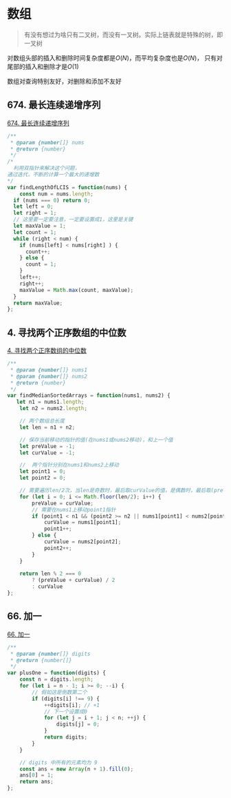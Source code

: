 # 数组

>有没有想过为啥只有二叉树，而没有一叉树。实际上链表就是特殊的树，即一叉树

对数组头部的插入和删除时间复杂度都是$O(N)$，而平均复杂度也是$O(N)$，
只有对尾部的插入和删除才是$O(1)$

数组对查询特别友好，对删除和添加不友好


## 674. 最长连续递增序列

[674. 最长连续递增序列](https://leetcode-cn.com/problems/longest-continuous-increasing-subsequence/)


```js
/**
 * @param {number[]} nums
 * @return {number}
 */
/* 
  利用双指针来解决这个问题，
通过迭代，不断的计算一个最大的递增数
*/
var findLengthOfLCIS = function(nums) {
	const num = nums.length;
  if (nums === 0) return 0;
  let left = 0;
  let right = 1;
  // 这里要一定要注意，一定要设置成1，这里是关键
  let maxValue = 1;
  let count = 1;
  while (right < num) {
    if (nums[left] < nums[right] ) {
      count++;
    } else {
      count = 1;
    }
    left++;
    right++;
    maxValue = Math.max(count, maxValue);
  }
  return maxValue;
};
```


## 4. 寻找两个正序数组的中位数


[4. 寻找两个正序数组的中位数](https://leetcode-cn.com/problems/median-of-two-sorted-arrays/)

```js
/**
 * @param {number[]} nums1
 * @param {number[]} nums2
 * @return {number}
 */
var findMedianSortedArrays = function(nums1, nums2) {
   let n1 = nums1.length;
    let n2 = nums2.length;

    // 两个数组总长度
    let len = n1 + n2;

    // 保存当前移动的指针的值(在nums1或nums2移动)，和上一个值
    let preValue = -1;
    let curValue = -1;

    //  两个指针分别在nums1和nums2上移动
    let point1 = 0;
    let point2 = 0;

    // 需要遍历len/2次，当len是奇数时，最后取curValue的值，是偶数时，最后取(preValue + curValue)/2的值
    for (let i = 0; i <= Math.floor(len/2); i++) {
        preValue = curValue;
        // 需要在nums1上移动point1指针
        if (point1 < n1 && (point2 >= n2 || nums1[point1] < nums2[point2])) {
            curValue = nums1[point1];
            point1++;
        } else {
            curValue = nums2[point2];
            point2++;
        }
    }
    
    return len % 2 === 0 
        ? (preValue + curValue) / 2
        : curValue
};
```

## 66. 加一

[66. 加一](https://leetcode.cn/problems/plus-one/)

```js
/**
 * @param {number[]} digits
 * @return {number[]}
 */
var plusOne = function(digits) {
    const n = digits.length;
    for (let i = n - 1; i >= 0; --i) {
        // 假如这是倒数第二个
        if (digits[i] !== 9) {
            ++digits[i]; // +1
            // 下一个设置成0
            for (let j = i + 1; j < n; ++j) {
                digits[j] = 0;
            }
            return digits;
        }
    }

    // digits 中所有的元素均为 9
    const ans = new Array(n + 1).fill(0);
    ans[0] = 1;
    return ans;
};
```